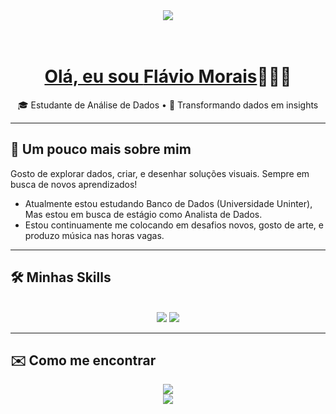 
<!-- Cabeçalho com emojis e apresentação rápida -->
<div align="center">
  <a href="https://git.io/typing-svg">
    <img src= https://readme-typing-svg.demolab.com?font=Syne&weight=800&pause=1000&color=FF883C&width=435&lines=%E2%99%A6+Welcome+to+my+profile!+%E2%99%A6>
</div>

<br>
<br>



<h1 align="center" > <style="color:orange"> Olá, eu sou 
<a href="https://github.com/oflavin7">Flávio Morais</a>🧑🏾‍💻</h1>
<p align="center">  
  🎓 Estudante de Análise de Dados • 🚀 Transformando dados em insights  
</p>

---


## 💬 Um pouco mais sobre mim

Gosto de explorar dados, criar, e desenhar soluções visuais. Sempre em busca de novos aprendizados!

- Atualmente estou estudando Banco de Dados (Universidade Uninter), Mas estou em busca de estágio como Analista de Dados.
- Estou continuamente me colocando em desafios novos, gosto de arte, e produzo música nas horas vagas. 

---


## 🛠️ Minhas Skills

<br/>
<div align="center">
    <img src="https://skillicons.dev/icons?i=html,css" />
    <img src="https://skillicons.dev/icons?i=python,mysql" /><br>
</div>

---

## ✉️ Como me encontrar

<div align="center">
<a href="mailto:flaviomorais820@gmail.com">
    <img src="https://img.shields.io/badge/Email-brightgreen?style=flat&logo=maildotru&logoColor=%23FF883CFF&logoSize=big&color=%23000000FF&link=flaviomorais820%40gmail.com">
  </a> 
<br>

<a href= https://www.instagram.com/ogflavin7>
  <img src="https://img.shields.io/badge/Instagram-brightgreen?style=flat&logo=instagram&logoColor=%23FF883CFF&logoSize=mad&color=%23000000FF&link=https%3A%2F%2Fwww.instagram.com%2Fogflavin7">
</a>
</div>
